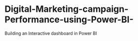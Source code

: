 # Digital-Marketing-campaign-Performance-using-Power-BI-
Building an Interactive dashboard in Power BI
